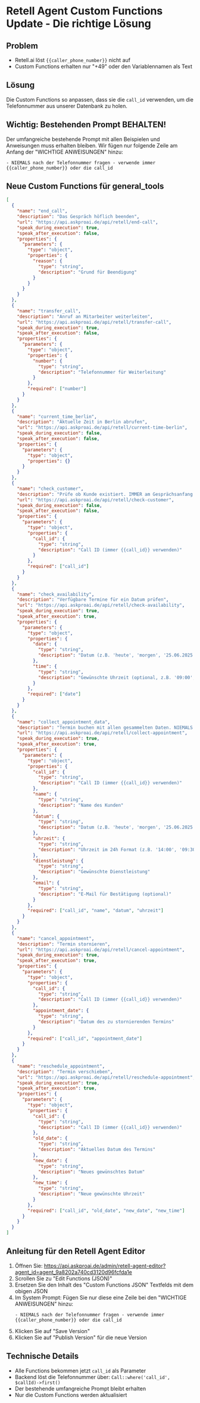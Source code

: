 # Retell Agent Custom Functions Update - Die richtige Lösung

## Problem
- Retell.ai löst `{{caller_phone_number}}` nicht auf
- Custom Functions erhalten nur "+49" oder den Variablennamen als Text

## Lösung
Die Custom Functions so anpassen, dass sie die `call_id` verwenden, um die Telefonnummer aus unserer Datenbank zu holen.

## Wichtig: Bestehenden Prompt BEHALTEN!
Der umfangreiche bestehende Prompt mit allen Beispielen und Anweisungen muss erhalten bleiben. Wir fügen nur folgende Zeile am Anfang der "WICHTIGE ANWEISUNGEN" hinzu:

```
- NIEMALS nach der Telefonnummer fragen - verwende immer {{caller_phone_number}} oder die call_id
```

## Neue Custom Functions für general_tools

```json
[
  {
    "name": "end_call",
    "description": "Das Gespräch höflich beenden",
    "url": "https://api.askproai.de/api/retell/end-call",
    "speak_during_execution": true,
    "speak_after_execution": false,
    "properties": {
      "parameters": {
        "type": "object",
        "properties": {
          "reason": {
            "type": "string",
            "description": "Grund für Beendigung"
          }
        }
      }
    }
  },
  {
    "name": "transfer_call",
    "description": "Anruf an Mitarbeiter weiterleiten",
    "url": "https://api.askproai.de/api/retell/transfer-call",
    "speak_during_execution": true,
    "speak_after_execution": false,
    "properties": {
      "parameters": {
        "type": "object",
        "properties": {
          "number": {
            "type": "string",
            "description": "Telefonnummer für Weiterleitung"
          }
        },
        "required": ["number"]
      }
    }
  },
  {
    "name": "current_time_berlin",
    "description": "Aktuelle Zeit in Berlin abrufen",
    "url": "https://api.askproai.de/api/retell/current-time-berlin",
    "speak_during_execution": false,
    "speak_after_execution": false,
    "properties": {
      "parameters": {
        "type": "object",
        "properties": {}
      }
    }
  },
  {
    "name": "check_customer",
    "description": "Prüfe ob Kunde existiert. IMMER am Gesprächsanfang aufrufen.",
    "url": "https://api.askproai.de/api/retell/check-customer",
    "speak_during_execution": false,
    "speak_after_execution": false,
    "properties": {
      "parameters": {
        "type": "object",
        "properties": {
          "call_id": {
            "type": "string",
            "description": "Call ID (immer {{call_id}} verwenden)"
          }
        },
        "required": ["call_id"]
      }
    }
  },
  {
    "name": "check_availability",
    "description": "Verfügbare Termine für ein Datum prüfen",
    "url": "https://api.askproai.de/api/retell/check-availability",
    "speak_during_execution": true,
    "speak_after_execution": true,
    "properties": {
      "parameters": {
        "type": "object",
        "properties": {
          "date": {
            "type": "string",
            "description": "Datum (z.B. 'heute', 'morgen', '25.06.2025')"
          },
          "time": {
            "type": "string",
            "description": "Gewünschte Uhrzeit (optional, z.B. '09:00', '14:30')"
          }
        },
        "required": ["date"]
      }
    }
  },
  {
    "name": "collect_appointment_data",
    "description": "Termin buchen mit allen gesammelten Daten. NIEMALS nach Telefonnummer fragen!",
    "url": "https://api.askproai.de/api/retell/collect-appointment",
    "speak_during_execution": true,
    "speak_after_execution": true,
    "properties": {
      "parameters": {
        "type": "object",
        "properties": {
          "call_id": {
            "type": "string",
            "description": "Call ID (immer {{call_id}} verwenden)"
          },
          "name": {
            "type": "string",
            "description": "Name des Kunden"
          },
          "datum": {
            "type": "string",
            "description": "Datum (z.B. 'heute', 'morgen', '25.06.2025')"
          },
          "uhrzeit": {
            "type": "string",
            "description": "Uhrzeit im 24h Format (z.B. '14:00', '09:30')"
          },
          "dienstleistung": {
            "type": "string",
            "description": "Gewünschte Dienstleistung"
          },
          "email": {
            "type": "string",
            "description": "E-Mail für Bestätigung (optional)"
          }
        },
        "required": ["call_id", "name", "datum", "uhrzeit"]
      }
    }
  },
  {
    "name": "cancel_appointment",
    "description": "Termin stornieren",
    "url": "https://api.askproai.de/api/retell/cancel-appointment",
    "speak_during_execution": true,
    "speak_after_execution": true,
    "properties": {
      "parameters": {
        "type": "object",
        "properties": {
          "call_id": {
            "type": "string",
            "description": "Call ID (immer {{call_id}} verwenden)"
          },
          "appointment_date": {
            "type": "string",
            "description": "Datum des zu stornierenden Termins"
          }
        },
        "required": ["call_id", "appointment_date"]
      }
    }
  },
  {
    "name": "reschedule_appointment",
    "description": "Termin verschieben",
    "url": "https://api.askproai.de/api/retell/reschedule-appointment",
    "speak_during_execution": true,
    "speak_after_execution": true,
    "properties": {
      "parameters": {
        "type": "object",
        "properties": {
          "call_id": {
            "type": "string",
            "description": "Call ID (immer {{call_id}} verwenden)"
          },
          "old_date": {
            "type": "string",
            "description": "Aktuelles Datum des Termins"
          },
          "new_date": {
            "type": "string",
            "description": "Neues gewünschtes Datum"
          },
          "new_time": {
            "type": "string",
            "description": "Neue gewünschte Uhrzeit"
          }
        },
        "required": ["call_id", "old_date", "new_date", "new_time"]
      }
    }
  }
]
```

## Anleitung für den Retell Agent Editor

1. Öffnen Sie: https://api.askproai.de/admin/retell-agent-editor?agent_id=agent_9a8202a740cd3120d96fcfda1e
2. Scrollen Sie zu "Edit Functions (JSON)"
3. Ersetzen Sie den Inhalt des "Custom Functions JSON" Textfelds mit dem obigen JSON
4. Im System Prompt: Fügen Sie nur diese eine Zeile bei den "WICHTIGE ANWEISUNGEN" hinzu:
   ```
   - NIEMALS nach der Telefonnummer fragen - verwende immer {{caller_phone_number}} oder die call_id
   ```
5. Klicken Sie auf "Save Version"
6. Klicken Sie auf "Publish Version" für die neue Version

## Technische Details

- Alle Functions bekommen jetzt `call_id` als Parameter
- Backend löst die Telefonnummer über: `Call::where('call_id', $callId)->first()`
- Der bestehende umfangreiche Prompt bleibt erhalten
- Nur die Custom Functions werden aktualisiert